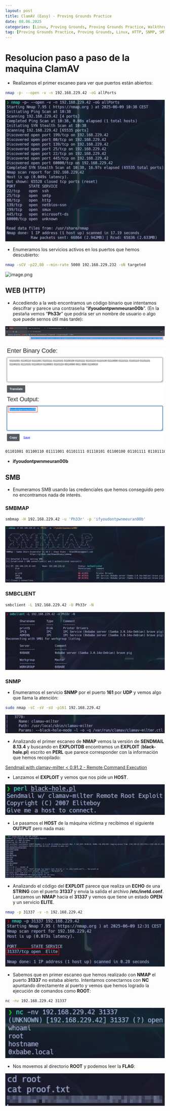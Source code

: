 ```yaml
---
layout: post
title: ClamAV (Easy) - Proving Grounds Practice
date: 08.06.2025
categories: [Linux, Proving Grounds, Proving Grounds Practice, Walkthrough, OSCP, Tutorial]
tag: [Proving Grounds Practice, Proving Grounds, Linux, HTTP, SNMP, SMTP, ClamAV, PERL, black-hole.pl, Easy]
---
```


# Resolucion paso a paso de la maquina ClamAV     <br>



- Realizamos el primer escaneo para ver que puertos están abiertos:

```bash
nmap -p- --open -v -n 192.168.229.42 -oG allPorts
```

![image.png](/assets/img/post-img/clamAV/image.png)   



- Enumeramos los servicios activos en los puertos que hemos descubierto:

```bash
nmap -sCV -p22,80 --min-rate 5000 192.168.229.232 -oN targeted
```

![image.png](/assets/img/post-img/clamAV/image%201.png)   



## WEB (HTTP)

- Accediendo a la web encontramos un código binario que intentamos descifrar y parece una contraseña  “**ifyoudontpwnmeuran00b**”. (En la pestaña vemos “**Ph33r**” que podría ser un nombre de usuario o algo que puede sernos útil más tarde): 


![image.png](/assets/img/post-img/clamAV/image%202.png) 


![image.png](/assets/img/post-img/clamAV/image%203.png) 



```bash
01101001 01100110 01111001 01101111 01110101 01100100 01101111 01101110 01110100 01110000 01110111 01101110 01101101 01100101 01110101 01110010 01100001 01101110 00110000 0011 0000 01100010 
```

- **ifyoudontpwnmeuran00b**  



## SMB

- Enumeramos SMB usando las credenciales que hemos conseguido pero no encontramos nada de interés.  



### SMBMAP

```bash
smbmap -H 192.168.229.42 -u 'Ph33r' -p 'ifyoudontpwnmeuran00b'
```

![image.png](/assets/img/post-img/clamAV/image%204.png)  



### SMBCLIENT

```bash
smbclient -L 192.168.229.42 -U Ph33r -N
```

![image.png](/assets/img/post-img/clamAV/image%205.png)  



### SNMP

- Enumeramos el servicio **SNMP** por el puerto **161** por **UDP** y vemos algo que llama la atención:

```bash
sudo nmap -sC -sV -sU -p161 192.168.229.42
```

![image.png](/assets/img/post-img/clamAV/image%206.png)  



- Analizando el primer escaneo de **NMAP** vemos la versión de **SENDMAIL 8.13.4** y buscando en **EXPLOITDB** encontramos un **EXPLOIT** (**black-hole.pl**) escrito en **PERL** que parece corresponder con la información que hemos recopilado:

[Sendmail with clamav-milter < 0.91.2 - Remote Command Execution](https://www.exploit-db.com/exploits/4761)  



- Lanzamos el **EXPLOIT** y vemos que nos pide un **HOST**.

![image.png](/assets/img/post-img/clamAV/image%207.png)  



- Le pasamos el **HOST** de la máquina víctima y recibimos el siguiente **OUTPUT** pero nada mas:

![image.png](/assets/img/post-img/clamAV/image%208.png)  



- Analizando el código del **EXPLOIT** parece que realiza un **ECHO** de una **STRING** con el puerto **31337** y envia la salida el archivo **/etc/inetd.conf**. Lanzamos un **NMAP** hacia el **31337** y vemos que tiene un estado **OPEN** y un servicio **ELITE**.

```bash
nmap -p 31337 -v -n 192.168.229.42
```

![image.png](/assets/img/post-img/clamAV/image%209.png)  



- Sabemos que en primer escaneo que hemos realizado con **NMAP** el puerto **31337** no estaba abierto. Intentamos conectarnos con **NC** apuntando directamente al puerto y vemos que hemos logrado la ejecución de comandos como **ROOT**:

```bash
nc -nv 192.168.229.42 31337
```

![image.png](/assets/img/post-img/clamAV/image%2010.png)  



- Nos movemos al directorio **ROOT** y podemos leer la **FLAG**:

![image.png](/assets/img/post-img/clamAV/image%2011.png)